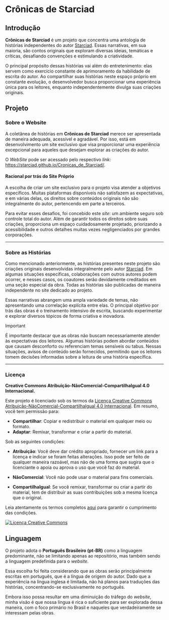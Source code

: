 # Crônicas de Starciad

## Introdução

**Crônicas de Starciad** é um projeto que concentra uma antologia de histórias independentes do autor [Starciad](https://github.com/Starciad). Essas narrativas, em sua maioria, são contos originais que exploram diversas ideias, temáticas e críticas, desafiando convenções e estimulando a criatividade.

O principal propósito dessas histórias vai além do entretenimento: elas servem como exercício constante de aprimoramento da habilidade de escrita do autor. Ao compartilhar suas histórias neste espaço próprio em constante evolução, o desenvolvedor busca proporcionar uma experiência única para os leitores, enquanto independentemente divulga suas criações originais.

## Projeto

### Sobre o Website

A coletânea de histórias em **Crônicas de Starciad** merece ser apresentada de maneira adequada, acessível e agradável. Por isso, está em desenvolvimento um site exclusivo que visa proporcionar uma experiência excepcional para aqueles que desejam explorar as criações do autor.

O *WebSite* pode ser acessado pelo respectivo *link*: <https://starciad.github.io/Cronicas_de_Starciad/>.

#### Racional por trás do Site Próprio

A escolha de criar um site exclusivo para o projeto visa atender a objetivos específicos. Muitas plataformas disponíveis não satisfazem as expectativas, e em várias delas, os direitos sobre conteúdos originais não são integralmente do autor, pertencendo em parte a terceiros.

Para evitar esses desafios, foi concebido este *site*: um ambiente seguro sob controle total do autor. Além de garantir todos os direitos sobre suas criações, proporciona um espaço cuidadosamente projetado, priorizando a acessibilidade e outros detalhes muitas vezes negligenciados por grandes corporações.

___

### Sobre as Histórias

Como mencionado anteriormente, as histórias presentes neste projeto são criações originais desenvolvidas integralmente pelo autor [Starciad](https://github.com/Starciad). Em algumas situações específicas, colaborações com outros autores podem ocorrer, e nesses casos, os coautores serão devidamente creditados em uma seção especial da obra. Todas as histórias são publicadas de maneira independente no site dedicado ao projeto.

Essas narrativas abrangem uma ampla variedade de temas, não apresentando uma correlação explícita entre elas. O principal objetivo por trás das obras é o treinamento intensivo de escrita, buscando experimentar e explorar diversos tópicos de forma criativa e inovadora.

> [!IMPORTANT]  
> É importante destacar que as obras não buscam necessariamente atender às expectativas dos leitores. Algumas histórias podem abordar conteúdos que causam desconforto ou referenciam temas sensíveis ou tabus. Nessas situações, avisos de conteúdo serão fornecidos, permitindo que os leitores tomem decisões informadas sobre a leitura de uma história específica.

___

### Licença

**Creative Commons Atribuição-NãoComercial-CompartilhaIgual 4.0 Internacional.**

Este projeto é licenciado sob os termos da [Licença Creative Commons Atribuição-NãoComercial-CompartilhaIgual 4.0 Internacional](https://creativecommons.org/licenses/by-nc-sa/4.0/deed.pt). Em resumo, você tem permissão para:

- **Compartilhar**: Copiar e redistribuir o material em qualquer meio ou formato.
- **Adaptar**: Remixar, transformar e criar a partir do material.

Sob as seguintes condições:

- **Atribuição**: Você deve dar crédito apropriado, fornecer um link para a licença e indicar se foram feitas alterações. Isso pode ser feito de qualquer maneira razoável, mas não de uma forma que sugira que o licenciante o apoia ou aprova o uso que você faz do material.

- **NãoComercial**: Você não pode usar o material para fins comerciais.

- **CompartilhaIgual**: Se você remixar, transformar ou criar a partir do material, tem de distribuir as suas contribuições sob a mesma licença que o original.

Leia atentamente os termos completos [aqui](https://creativecommons.org/licenses/by-nc-sa/4.0/legalcode.pt) para garantir o cumprimento das condições.

[![Licença Creative Commons](https://i.creativecommons.org/l/by-nc-sa/4.0/88x31.png)](https://creativecommons.org/licenses/by-nc-sa/4.0/deed.pt)

## Linguagem

O projeto adota o **Português Brasileiro (pt-BR)** como a linguagem predominante, não se limitando apenas ao repositório, mas também sendo a linguagem predefinida para o *website*.

Essa escolha foi feita considerando que as obras serão principalmente escritas em português, que é a língua de origem do autor. Dado que a experiência na língua inglesa é limitada, não há planos para traduções das histórias, concentrando-se exclusivamente no português.

Embora isso possa resultar em uma diminuição do tráfego do *website*, minha visão é que nossa língua é rica o suficiente para ser explorada dessa maneira, com o foco primário no Brasil e naqueles que verdadeiramente se interessam pelas obras.